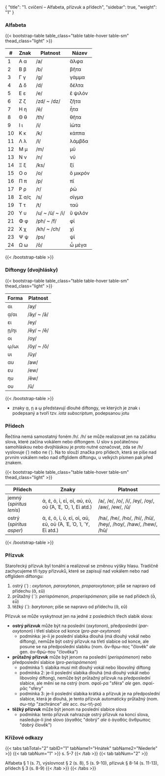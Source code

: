 {
    "title": "1. cvičení – Alfabeta, přízvuk a přídech",
    "sidebar": true,
    "weight": "1"
}

### Alfabeta

{{< bootstrap-table table_class="table table-hover table-sm" thead_class="light" >}}

| #    | Znak  | Platnost        | Název    |
| ---- | ----- | --------------- | -------- |
| 1    | Α α   | /a/             | ἄλφα     |
| 2    | Β β   | /b/             | βῆτα     |
| 3    | Γ γ   | /g/             | γάμμα    |
| 4    | Δ δ   | /d/             | δέλτα    |
| 5    | Ε ε   | /e/             | ἒ ψιλόν  |
| 6    | Ζ ζ   | /zd/ ~ /dz/     | ζῆτα     |
| 7    | Η η   | /ē/             | ἦτα      |
| 8    | Θ θ   | /th/            | θῆτα     |
| 9    | Ι ι   | /i/             | ἰῶτα     |
| 10   | Κ κ   | /k/             | κάππα    |
| 11   | Λ λ   | /l/             | λάμβδα   |
| 12   | Μ μ   | /m/             | μῦ       |
| 13   | Ν ν   | /n/             | νῦ       |
| 14   | Ξ ξ   | /ks/            | ξῖ       |
| 15   | Ο ο   | /o/             | ὂ μικρόν |
| 16   | Π π   | /p/             | πῖ       |
| 17   | Ρ ρ   | /r/             | ῥῶ       |
| 18   | Σ σ/ς | /s/             | σῖγμα    |
| 19   | Τ τ   | /t/             | ταῦ      |
| 20   | Υ υ   | /u/ ~ /ü/ ~ /i/ | ὒ ψιλόν  |
| 21   | Φ φ   | /ph/ ~ /f/      | φῖ       |
| 22   | Χ χ   | /kh/ ~ /ch/     | χῖ       |
| 23   | Ψ ψ   | /ps/            | ψῖ       |
| 24   | Ω ω   | /ō/             | ὦ μέγα   |

{{< /bootstrap-table >}}



### Diftongy (dvojhlásky)

{{< bootstrap-table table_class="table table-hover table-sm" thead_class="light" >}}

| Forma | Platnost   |
| ----- | ---------- |
| αι    | /ay/       |
| ᾳ/αι  | /āy/ ~ /ā/ |
| ει    | /ey/       |
| ῃ/ηι  | /ēy/ ~ /ē/ |
| οι    | /oy/       |
| ῳ/ωι  | /ōy/ ~ /ō/ |
| υι    | /üy/       |
| αυ    | /aw/       |
| ευ    | /ew/       |
| ηυ    | /ēw/       |
| ου    | /ū/        |

{{< /bootstrap-table >}}

- znaky ᾳ, ῃ a ῳ představují dlouhé diftongy, ve kterých je znak ι podepsaný a tvoří tzv. *iota subscriptum*, podepsanou jotu

### Přídech

Řečtina nemá samostatný foném /h/. /h/ se může realizovat jen na začátku slova, které začína vokálem nebo diftongem. U slov s počátečnou samohláskou nebo dvojhláskou je proto nutné označovat, zda se /h/ vyslovuje (῾) nebo ne (᾿). Na to slouží značka pro přídech, která se píše nad prvním vokálem nebo nad offglidem diftongu, u velkých písmen pak před znakem. 

{{< bootstrap-table table_class="table table-hover table-sm" thead_class="light" >}}

| Přídech                  | Znaky                                                      | Platnost                                                     |
| ------------------------ | ---------------------------------------------------------- | ------------------------------------------------------------ |
| jemný (*spiritus lenis*) | ἀ, ἐ, ὀ, ἰ, εἰ, οἰ, αὐ, εὐ, οὐ (Ἀ, Ἐ, Ὀ, Ἰ, Εἰ atd.)       | /a/, /e/, /o/, /i/, /ey/, /oy/, /aw/, /ew/, /ū/              |
| ostrý (*spiritus asper*) | ἁ, ἑ, ὁ, ἱ, ὑ, εἱ, οἱ, αὑ, εὑ, οὑ (Ἁ, Ἑ, Ὁ, Ἱ, Ὑ, Εἱ atd.) | /ha/, /he/, /ho/, /hi/, /hü/, /hey/, /hoy/, /haw/, /hew/, /hū/ |

{{< /bootstrap-table >}}



### Přízvuk 

Starořecký přízvuk byl tonální a realizoval se změnou výšky hlasu. Tradičně zachycujeme tři typy přízvuků, které se zapisují nad vokálem nebo nad offglidem diftongu: 

1. ostrý (´) : *oxytonon, paroxytonon, proparoxytonon*; píše se napravo od přídechu (ἄ, εὔ)
2. průtažný (˜): *perispómenon, properispómenon*; píše se nad přídech (ἆ, εὖ)
3. těžký (`): *barytonon*; píše se napravo od přídechu (ἂ, εὒ)

Přízvuk se může vyskytnout jen na jedné z posledních třech slabik slova:

- **ostrý přízvuk** může být na poslední (*oxytonon*), předposlední (*par-oxytonon*) i třetí slabice od konce (*pro-par-oxytonon*)
  - podmínka: je-li je poslední slabika dlouhá (má dlouhý vokál nebo diftong), nemůže být ostrý přízvuk na třetí slabice od konce, ale posune se na předposlední slabiku (nom. ἄν-θρω-πος "člověk" *ale* gen. ἀν-θρώ-που "člověka")
- **průtažný přízvuk** může být jenom na poslední (*perispómenon*) nebo předposlední slabice (*pro-perispómenon*)
  - podmínka 1: slabika musí mít dlouhý vokál nebo libovolný diftong
  - podmínka 2: je-li poslední slabika dlouhá (má dlouhý vokál nebo libovolný diftong), nemůže být průtažný přízvuk na předposlední slabice, ale mění se na ostrý (nom. σφαῖ-ρα "sféra" *ale* gen. σφαί-ρᾱς "sféry"
  - podmínka 3: je-li poslední slabika krátká a přízvuk je na předposlední slabice, která je dlouhá, je tento přízvuk automaticky průtažný (nom. σω-τήρ "zachránce" *ale* acc. σω-τῆ-ρα)
- **těžký přízvuk** může být jenom na poslední slabice slova
  - podmínka: tento přízvuk nahrazuje ostrý přízvuk na konci slova, nasleduje-li jiné slovo (ἀγαθός "dobrý" *ale* ὁ ἀγαθὸς ἄνθρωπος "dobrý člověk")



### Křížové odkazy

{{< tabs tabTotal="2" tabID="1" tabName1="Hnátek" tabName2="Niederle" >}}
{{< tab tabNum="1" >}}
s. 5-7 
{{< /tab >}}
{{< tab tabNum="2" >}}

Alfabeta § 1 (s. 7), výslovnost § 2 (s. 8), 5 (s. 9-10), přízvuk § 8-14 (s. 11-13), přídech § 3 (s. 8-9)
{{< /tab >}}
{{< /tabs >}}


